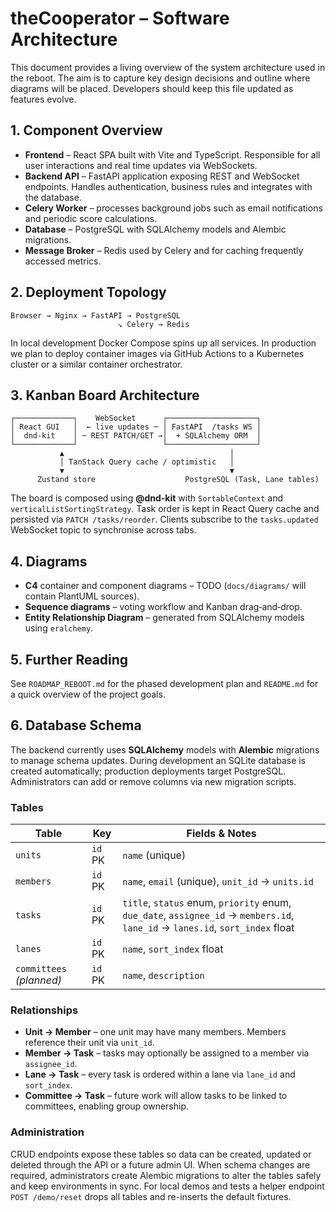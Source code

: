 # theCooperator – Software Architecture

This document provides a living overview of the system architecture used in the
reboot.  The aim is to capture key design decisions and outline where diagrams
will be placed.  Developers should keep this file updated as features evolve.

## 1. Component Overview

* **Frontend** – React SPA built with Vite and TypeScript.
  Responsible for all user interactions and real time updates via WebSockets.
* **Backend API** – FastAPI application exposing REST and WebSocket endpoints.
  Handles authentication, business rules and integrates with the database.
* **Celery Worker** – processes background jobs such as email notifications and
  periodic score calculations.
* **Database** – PostgreSQL with SQLAlchemy models and Alembic migrations.
* **Message Broker** – Redis used by Celery and for caching frequently accessed
  metrics.

## 2. Deployment Topology

```
Browser → Nginx → FastAPI → PostgreSQL
                        ↘ Celery → Redis
```

In local development Docker Compose spins up all services.  In production we
plan to deploy container images via GitHub Actions to a Kubernetes cluster or a
similar container orchestrator.

## 3. Kanban Board Architecture

```
┌─────────────┐    WebSocket      ┌────────────────────┐
│ React GUI   │  ← live updates ─ │ FastAPI  /tasks WS │
│  dnd-kit    │ ─ REST PATCH/GET →│  + SQLAlchemy ORM  │
└─────────────┘                   └────────────────────┘
           ▲                                     │
           │ TanStack Query cache / optimistic   │
           ▼                                     ▼
      Zustand store                    PostgreSQL (Task, Lane tables)
```

The board is composed using **@dnd-kit** with `SortableContext` and
`verticalListSortingStrategy`. Task order is kept in React Query cache and
persisted via `PATCH /tasks/reorder`. Clients subscribe to the
`tasks.updated` WebSocket topic to synchronise across tabs.

## 4. Diagrams

* **C4** container and component diagrams – TODO (`docs/diagrams/` will contain
  PlantUML sources).
* **Sequence diagrams** – voting workflow and Kanban drag‑and‑drop.
* **Entity Relationship Diagram** – generated from SQLAlchemy models using
  `eralchemy`.

## 5. Further Reading

See `ROADMAP_REBOOT.md` for the phased development plan and `README.md` for a
quick overview of the project goals.

## 6. Database Schema

The backend currently uses **SQLAlchemy** models with **Alembic** migrations to
manage schema updates.  During development an SQLite database is created
automatically; production deployments target PostgreSQL.  Administrators can add
or remove columns via new migration scripts.

### Tables

| Table       | Key | Fields & Notes                                                                |
|-------------|-----|-------------------------------------------------------------------------------|
| `units`     | `id` PK | `name` (unique)                                                            |
| `members`   | `id` PK | `name`, `email` (unique), `unit_id` → `units.id`                           |
| `tasks`     | `id` PK | `title`, `status` enum, `priority` enum, `due_date`, `assignee_id` → `members.id`, `lane_id` → `lanes.id`, `sort_index` float |
| `lanes`     | `id` PK | `name`, `sort_index` float |
| `committees` *(planned)* | `id` PK | `name`, `description`                                         |

### Relationships

* **Unit → Member** – one unit may have many members. Members reference their
  unit via `unit_id`.
* **Member → Task** – tasks may optionally be assigned to a member via
  `assignee_id`.
* **Lane → Task** – every task is ordered within a lane via `lane_id` and
  `sort_index`.
* **Committee → Task** – future work will allow tasks to be linked to
  committees, enabling group ownership.

### Administration

CRUD endpoints expose these tables so data can be created, updated or deleted
through the API or a future admin UI.  When schema changes are required,
administrators create Alembic migrations to alter the tables safely and keep
environments in sync.
For local demos and tests a helper endpoint `POST /demo/reset` drops all
tables and re-inserts the default fixtures.
